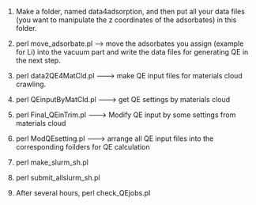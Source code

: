1. Make a folder, named data4adsorption, and then put all your data files (you want to manipulate the z coordinates of the adsorbates) in this folder.
2. perl move_adsorbate.pl --> move the adsorbates you assign (example for Li) into the vacuum part and write the data files for generating QE in the next step.
3. perl data2QE4MatCld.pl ---> make QE input files for materials cloud crawling.
4. perl QEinputByMatCld.pl ---> get QE settings by materials cloud
5. perl Final_QEinTrim.pl ---> Modify QE input by some settings from materials cloud
6. perl  ModQEsetting.pl ---> arrange all QE input files into the corresponding foilders for QE calculation
7. perl make_slurm_sh.pl
8. perl submit_allslurm_sh.pl

9. After several hours, perl check_QEjobs.pl 
